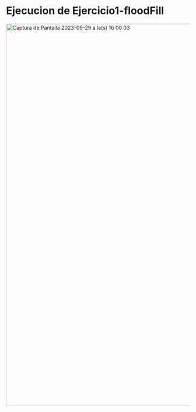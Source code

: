 # Ejecucion de Ejercicio1-floodFill

<img width="1046" alt="Captura de Pantalla 2023-09-29 a la(s) 16 00 03" src="https://github.com/REUBATCODE/recursividad/assets/126991341/87e8cba2-2ad4-467b-8fea-bc767c219eb0">
